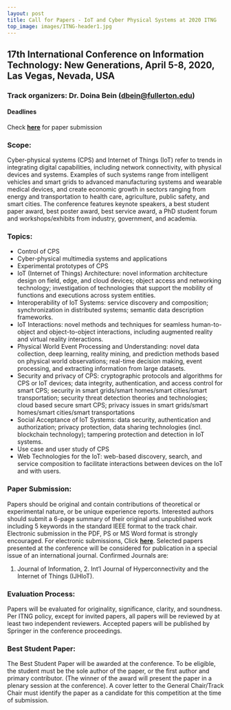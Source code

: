 ```yaml
---
layout: post
title: Call for Papers - IoT and Cyber Physical Systems at 2020 ITNG
top_image: images/ITNG-header1.jpg
---
```


## 17th International Conference on Information Technology: New Generations, April 5-8, 2020, Las Vegas, Nevada, USA

### Track organizers: Dr. Doina Bein (dbein@fullerton.edu)
#### Deadlines
Check [__here__](http://www.itng.info/index.php) for paper submission

### Scope:
Cyber-physical systems (CPS) and Internet of Things (IoT) refer to trends in integrating digital capabilities, including network connectivity, with physical devices and systems. Examples of such systems range from
intelligent vehicles and smart grids to advanced manufacturing systems and wearable medical devices, and create economic growth in sectors ranging from
energy and transportation to health care, agriculture, public safety, and smart cities. 
The conference features keynote speakers, a best student paper award, best poster award, best service award, a PhD student forum and workshops/exhibits from industry, government, and academia.

### Topics:
* Control of CPS
* Cyber-physical multimedia systems and applications
* Experimental prototypes of CPS
* IoT (Internet of Things) Architecture: novel information architecture design on field, edge, and cloud devices; object access and networking technology; investigation of technologies that support the mobility of functions and executions across system entities.
* Interoperability of IoT Systems: service discovery and composition; synchronization in distributed systems; semantic data description frameworks.
* IoT Interactions: novel methods and techniques for seamless human-to-object and object-to-object interactions, including augmented reality and virtual reality interactions.
* Physical World Event Processing and Understanding: novel data collection, deep learning, reality mining, and prediction methods based on physical world observations; real-time decision making, event processing, and extracting information from large datasets.
* Security and privacy of CPS: cryptographic protocols and algorithms for CPS or IoT devices; data integrity, authentication, and access control for smart CPS; security in smart grids/smart homes/smart cities/smart transportation; security threat detection theories and technologies; cloud based secure smart CPS; privacy issues in smart grids/smart homes/smart cities/smart transportations
* Social Acceptance of IoT Systems: data security, authentication and authorization; privacy protection, data sharing technologies (incl. blockchain technology); tampering protection and detection in IoT systems.
* Use case and user study of CPS
* Web Technologies for the IoT: web-based discovery, search, and service composition to facilitate interactions between devices on the IoT and with users.

### Paper Submission:
Papers should be original and contain contributions of theoretical or experimental nature, or be unique experience reports. Interested authors should submit a 6-page summary of their original and unpublished work including 5 keywords in the standard IEEE format to the track chair. Electronic submission in the PDF, PS or MS Word format is strongly encouraged. For electronic submissions, Click [__here__](http://www.itng.info/submission.php). Selected papers presented at the
conference will be considered for publication in a special issue of an international journal. Confirmed Journals are:
1. Journal of Information, 2. Int’l Journal of Hyperconnectivity and the Internet of Things (IJHIoT).

### Evaluation Process:
Papers will be evaluated for originality, significance, clarity, and soundness. Per ITNG policy, except for invited papers, all papers will be reviewed by at least two independent reviewers. Accepted papers will be published by Springer in the conference proceedings.

### Best Student Paper:
The Best Student Paper will be awarded at the conference. To be eligible, the student must be the sole author of the paper, or the first author and primary contributor. (The winner of the award will present the paper in a plenary session at the conference). A cover letter to the General Chair/Track Chair must identify the paper as a candidate for this competition at the time of submission.
